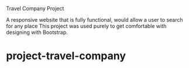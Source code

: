 Travel Company Project 

A responsive website that is fully functional, would allow a user to search for any place
This project was used purely to get comfortable with designing with Bootstrap.



# project-travel-company

